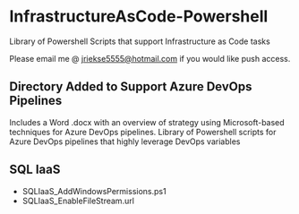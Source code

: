 # InfrastructureAsCode-Powershell
Library of Powershell Scripts that support Infrastructure as Code tasks

Please email me @ jriekse5555@hotmail.com if you would like push access.

## Directory Added to Support Azure DevOps Pipelines
Includes a Word .docx with an overview of strategy using Microsoft-based techniques for Azure DevOps pipelines. 
Library of Powershell scripts for Azure DevOps pipelines that highly leverage DevOps variables

## SQL IaaS
- SQLIaaS_AddWindowsPermissions.ps1
- SQLIaaS_EnableFileStream.url
